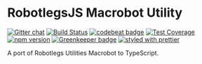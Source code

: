 RobotlegsJS Macrobot Utility
===

[![Gitter chat](https://badges.gitter.im/RobotlegsJS/RobotlegsJS.svg)](https://gitter.im/RobotlegsJS/RobotlegsJS)
[![Build Status](https://travis-ci.org/RobotlegsJS/RobotlegsJS-Macrobot.svg?branch=master)](https://travis-ci.org/RobotlegsJS/RobotlegsJS-Macrobot)
[![codebeat badge](https://codebeat.co/badges/412a0f0c-3e20-40a5-9543-3384e87e2730)](https://codebeat.co/projects/github-com-robotlegsjs-robotlegsjs-macrobot-master)
[![Test Coverage](https://codeclimate.com/github/RobotlegsJS/RobotlegsJS-Macrobot/badges/coverage.svg)](https://codeclimate.com/github/RobotlegsJS/RobotlegsJS-Macrobot/coverage)
[![npm version](https://badge.fury.io/js/%40robotlegsjs%2Fmacrobot.svg)](https://badge.fury.io/js/%40robotlegsjs%2Fmacrobot)
[![Greenkeeper badge](https://badges.greenkeeper.io/RobotlegsJS/RobotlegsJS-Macrobot.svg)](https://greenkeeper.io/)
[![styled with prettier](https://img.shields.io/badge/styled_with-prettier-ff69b4.svg)](https://github.com/prettier/prettier)

A port of Robotlegs Utilities Macrobot to TypeScript.
